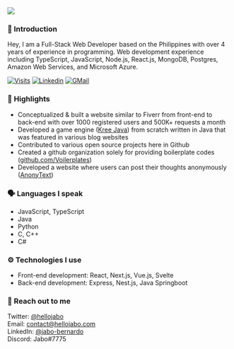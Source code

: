<img src="https://hellojabo.com/images/Banner.png"/>

### 👋 Introduction

Hey, I am a Full-Stack Web Developer based on the Philippines with over 4 years of experience in programming. Web development experience including TypeScript, JavaScript, Node.js, React.js, MongoDB, Postgres, Amazon Web Services, and Microsoft Azure.

[![Visits](https://komarev.com/ghpvc/?username=jabo-bernardo&logo=GitHub&label=Visitors&color=1d1f21&logoColor=white&style=flat)](https://github.com/jabo-bernardo)
[![Linkedin](https://img.shields.io/badge/Let%27s%20Connect%21-1d1f21?style=flat&logo=linkedin&logoColor=0A66C2)](https://www.linkedin.com/in/jabo-bernardo)
[![GMail](https://img.shields.io/badge/Mail%20Me%21-1d1f21?style=flat&logo=gmail&logoColor=white)](mailto:codewithjabo@gmail.com)

### 🔦 Highlights
- Conceptualized & built a website similar to Fiverr from front-end to back-end with over 1000 registered users and 500K+ requests a month
- Developed a game engine ([Kree Java](https://github.com/jabo-bernardo/Kree-Java)) from scratch written in Java that was featured in various blog websites
- Contributed to various open source projects here in Github 
- Created a github organization solely for providing boilerplate codes ([github.com/Voilerplates](https://github.com/Voilerplates))
- Developed a website where users can post their thoughts anonymously ([AnonyText](https://anonytext.fun))

### 🗣 Languages I speak
- JavaScript, TypeScript
- Java
- Python
- C, C++
- C#

### ⚙ Technologies I use
- Front-end development: React, Next.js, Vue.js, Svelte
- Back-end development: Express, Nest.js, Java Springboot

### 📮 Reach out to me
Twitter: [@hellojabo](https://twitter.com/hellojabo) <br />
Email: [contact@hellojabo.com](mailto:contact@hellojabo.com) <br />
LinkedIn: [@jabo-bernardo](https://www.linkedin.com/in/jabo-bernardo/) <br />
Discord: Jabo#7775 <br />
